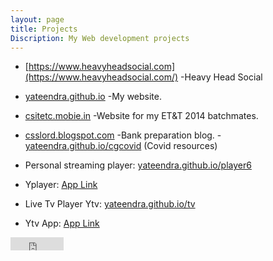 ```yaml
---
layout: page
title: Projects
Discription: My Web development projects
---
```

- [https://www.heavyheadsocial.com](https://www.heavyheadsocial.com/)
-Heavy Head Social  
- [yateendra.github.io](htp://yateendra.github.io)
-My website.
- [csitetc.mobie.in](https://csitetc.mobie.in)
-Website for my ET&T 2014 batchmates.
- [csslord.blogspot.com](https://csslord.blogspot.com) 
-Bank preparation blog.
-[yateendra.github.io/cgcovid](https://yateendra.github.io/cgcovid/) (Covid resources)


- Personal streaming player: [yateendra.github.io/player6](http://yateendra.github.io/player6)
- Yplayer: [App Link](https://github.com/yateendra/yateendra.github.io/releases/download/yplayer2/Yplayer.apk)

- Live Tv Player Ytv: [yateendra.github.io/tv](http://yateendra.github.io/tv)
- Ytv App: [App Link](https://github.com/yateendra/yateendra.github.io/releases/download/3.0/Ytv_3.0.apk)






<iframe src="https://www.facebook.com/plugins/like.php?href=https%3A%2F%2Ffacebook.com%2Fya3dra&width=85&layout=button_count&action=like&size=small&show_faces=true&share=false&height=21&appId=239992719524816" width="85" height="21" style="border:none;overflow:hidden" scrolling="no" frameborder="0" allowTransparency="true"></iframe>
